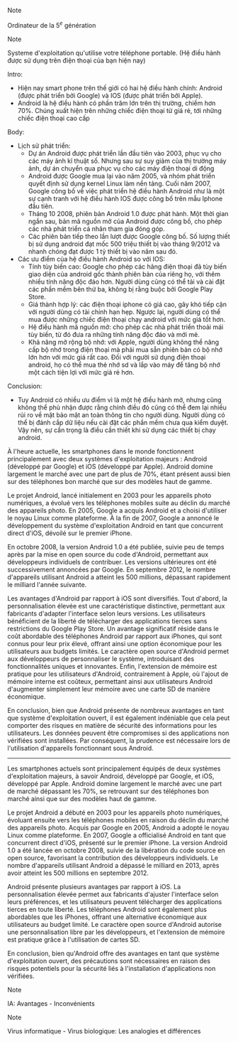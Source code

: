 > [!note]
> Ordinateur de la $5^e$ génération

> [!note]
> Systeme d'exploitation qu'utilise votre téléphone portable.
> (Hệ điều hành được sử dụng trên điện thoại của bạn hiện nay)
> 

Intro:
* Hiện nay smart phone trên thế giới có hai hệ điều hành chính: Android (được phát triển bởi Google) và IOS (được phát triển bởi Apple).
* Android là hệ điều hành có phần trăm lớn trên thị trường, chiếm hơn 70%. Chúng xuất hiện trên những chiếc điện thoại từ giá rẻ, tới những chiếc điện thoại cao cấp

Body:
* Lịch sử phát triển:
	* Dự án Android được phát triển lần đầu tiên vào 2003, phục vụ cho các máy ảnh kĩ thuật số. Nhưng sau sự suy giảm của thị trường máy ảnh, dự án chuyển qua phục vụ cho các máy điện thoại di động
	* Android được Google mua lại vào năm 2005, và nhóm phát triển quyết định sử dụng kernel Linux làm nền tảng. Cuối năm 2007, Google công bố về việc phát triển hệ điều hành Android như là một sự cạnh tranh với hệ điều hành IOS được công bố trên mẫu Iphone đầu tiên.
	* Tháng 10 2008, phiên bản Android 1.0 được phát hành. Một thời gian ngắn sau, bản mã nguồn mở của Android được công bố, cho phép các nhà phát triển cá nhân tham gia đóng góp.
	* Các phiên bản tiếp theo lần lượt được Google công bố. Số lượng thiết bị sử dụng android đạt mốc 500 triệu thiết bị vào tháng 9/2012 và nhanh chóng đạt được 1 tỷ thiết bị vào năm sau đó.
* Các ưu điểm của hệ điều hành Android so với IOS:
	* Tính tùy biến cao: Google cho phép các hãng điện thoại đã tùy biến giao diện của android gốc thành phiên bản của riêng họ, với thêm nhiều tính năng độc đáo hơn. Người dùng cũng có thể tải và cài đặt các phần mềm bên thứ ba, không bị rằng buộc bởi Google Play Store.
	* Giá thành hợp lý: các điện thoại iphone có giá cao, gây khó tiếp cận với người dùng có tài chính hạn hẹp. Ngược lại, người dùng có thể mua được những chiếc điện thoại chạy android với mức giá tốt hơn.
	* Hệ điều hành mã nguồn mở: cho phép các nhà phát triển thoải mái tùy biến, từ đó đưa ra những tính năng độc đáo và mới mẻ.
	* Khả năng mở rộng bộ nhớ: với Apple, người dùng không thể nâng cấp bộ nhớ trong điện thoại mà phải mua sẵn phiên bản có bộ nhớ lớn hơn với mức giá rất cao. Đối với người sử dụng điện thoại android, họ có thể mua thẻ nhớ sd và lắp vào máy để tăng bộ nhớ một cách tiện lợi với mức giá rẻ hơn.

Conclusion:
* Tuy Android có nhiều ưu điểm vì là một hệ điều hành mở, nhưng cũng không thể phủ nhận được rằng chính điều đó cũng có thể đem lại nhiều rủi ro về mặt bảo mật an toàn thông tin cho người dùng. Người dùng có thể bị đánh cắp dữ liệu nếu cài đặt các phần mềm chưa qua kiểm duyệt. Vậy nên, sự cẩn trọng là điều cần thiết khi sử dụng các thiết bị chạy android. 

À l'heure actuelle, les smartphones dans le monde fonctionnent principalement avec deux systèmes d'exploitation majeurs : Android (développé par Google) et iOS (développé par Apple). Android domine largement le marché avec une part de plus de 70%, étant présent aussi bien sur des téléphones bon marché que sur des modèles haut de gamme.

Le projet Android, lancé initialement en 2003 pour les appareils photo numériques, a évolué vers les téléphones mobiles suite au déclin du marché des appareils photo. En 2005, Google a acquis Android et a choisi d'utiliser le noyau Linux comme plateforme. À la fin de 2007, Google a annoncé le développement du système d'exploitation Android en tant que concurrent direct d'iOS, dévoilé sur le premier iPhone. 

En octobre 2008, la version Android 1.0 a été publiée, suivie peu de temps après par la mise en open source du code d'Android, permettant aux développeurs individuels de contribuer. Les versions ultérieures ont été successivement annoncées par Google. En septembre 2012, le nombre d'appareils utilisant Android a atteint les 500 millions, dépassant rapidement le milliard l'année suivante.

Les avantages d'Android par rapport à iOS sont diversifiés. Tout d'abord, la personnalisation élevée est une caractéristique distinctive, permettant aux fabricants d'adapter l'interface selon leurs versions. Les utilisateurs bénéficient de la liberté de télécharger des applications tierces sans restrictions du Google Play Store. Un avantage significatif réside dans le coût abordable des téléphones Android par rapport aux iPhones, qui sont connus pour leur prix élevé, offrant ainsi une option économique pour les utilisateurs aux budgets limités. Le caractère open source d'Android permet aux développeurs de personnaliser le système, introduisant des fonctionnalités uniques et innovantes. Enfin, l'extension de mémoire est pratique pour les utilisateurs d'Android, contrairement à Apple, où l'ajout de mémoire interne est coûteux, permettant ainsi aux utilisateurs Android d'augmenter simplement leur mémoire avec une carte SD de manière économique.

En conclusion, bien que Android présente de nombreux avantages en tant que système d'exploitation ouvert, il est également indéniable que cela peut comporter des risques en matière de sécurité des informations pour les utilisateurs. Les données peuvent être compromises si des applications non vérifiées sont installées. Par conséquent, la prudence est nécessaire lors de l'utilisation d'appareils fonctionnant sous Android.

---

Les smartphones actuels sont principalement équipés de deux systèmes d'exploitation majeurs, à savoir Android, développé par Google, et iOS, développé par Apple. Android domine largement le marché avec une part de marché dépassant les 70%, se retrouvant sur des téléphones bon marché ainsi que sur des modèles haut de gamme.

Le projet Android a débuté en 2003 pour les appareils photo numériques, évoluant ensuite vers les téléphones mobiles en raison du déclin du marché des appareils photo. Acquis par Google en 2005, Android a adopté le noyau Linux comme plateforme. En 2007, Google a officialisé Android en tant que concurrent direct d'iOS, présenté sur le premier iPhone. La version Android 1.0 a été lancée en octobre 2008, suivie de la libération du code source en open source, favorisant la contribution des développeurs individuels. Le nombre d'appareils utilisant Android a dépassé le milliard en 2013, après avoir atteint les 500 millions en septembre 2012.

Android présente plusieurs avantages par rapport à iOS. La personnalisation élevée permet aux fabricants d'ajuster l'interface selon leurs préférences, et les utilisateurs peuvent télécharger des applications tierces en toute liberté. Les téléphones Android sont également plus abordables que les iPhones, offrant une alternative économique aux utilisateurs au budget limité. Le caractère open source d'Android autorise une personnalisation libre par les développeurs, et l'extension de mémoire est pratique grâce à l'utilisation de cartes SD.

En conclusion, bien qu'Android offre des avantages en tant que système d'exploitation ouvert, des précautions sont nécessaires en raison des risques potentiels pour la sécurité liés à l'installation d'applications non vérifiées.

> [!note]
> IA: Avantages - Inconvénients

> [!note]
> Virus informatique - Virus biologique: Les analogies et différences

